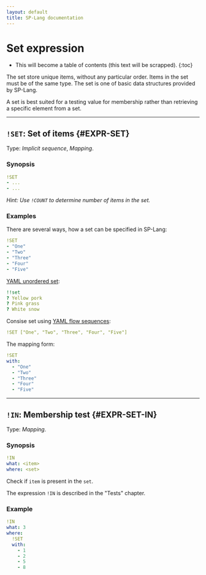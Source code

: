 ```yaml
---
layout: default
title: SP-Lang documentation
---
```


# Set expression


* This will become a table of contents (this text will be scrapped).
{:toc}

The set store unique items, without any particular order.
Items in the set must be of the same type.
The set is one of basic data structures provided by SP-Lang.

A set is best suited for a testing value for membership rather than retrieving a specific element from a set.

--- 

## `!SET`: Set of items {#EXPR-SET}

Type:  _Implicit sequence_, _Mapping_.

### Synopsis

```yaml
!SET
- ...
- ...
```

_Hint: Use `!COUNT` to determine number of items in the set._


### Examples

There are several ways, how a set can be specified in SP-Lang:

```yaml
!SET
- "One"
- "Two"
- "Three"
- "Four"
- "Five"
```


[YAML unordered set](https://yaml.org/spec/1.2.2/#example-unordered-sets):

```yaml
!!set
? Yellow pork
? Pink grass
? White snow
```


Consise set using [YAML flow sequences](https://yaml.org/spec/1.2.2/#741-flow-sequences):

```yaml
!SET ["One", "Two", "Three", "Four", "Five"]
```


The mapping form:

```yaml
!SET
with:
  - "One"
  - "Two"
  - "Three"
  - "Four"
  - "Five"
```


--- 

## `!IN`: Membership test {#EXPR-SET-IN}

Type: _Mapping_.

### Synopsis

```yaml
!IN
what: <item>
where: <set>
```

Check if `item` is present in the `set`.

The expression `!IN` is described in the "Tests" chapter.

### Example

```yaml
!IN
what: 3
where:
  !SET
  with:
    - 1
    - 2
    - 5
    - 8 
```
